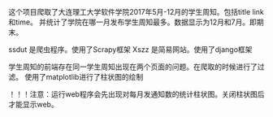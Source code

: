 这个项目爬取了大连理工大学软件学院2017年5月-12月的学生周知。包括title link和time。
并统计了学院在哪一月发布学生周知最多。数据显示为12月和7月。即期末。

ssdut 是爬虫程序。使用了Scrapy框架
Xszz 是简易网站。使用了django框架

学生周知的前端存在同一学生周知出现在两个页面的问题。在爬取的时候进行了过滤。
使用了matplotlib进行了柱状图的绘制

！！！注意：运行web程序会先出现对每月发通知数的统计柱状图。关闭柱状图后才能显示web。
